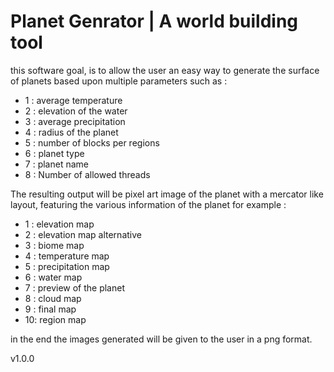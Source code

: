 # Planet Genrator | A world building tool

this software goal, is to allow the user an easy way to 
generate the surface of planets based upon multiple parameters
such as :
 - 1 : average temperature
 - 2 : elevation of the water
 - 3 : average precipitation
 - 4 : radius of the planet
 - 5 : number of blocks per regions
 - 6 : planet type
 - 7 : planet name
 - 8 : Number of allowed threads

The resulting output will be pixel art image of the planet
with a mercator like layout, featuring the various information 
of the planet for example :
 - 1 : elevation map
 - 2 : elevation map alternative
 - 3 : biome map
 - 4 : temperature map
 - 5 : precipitation map
 - 6 : water map
 - 7 : preview of the planet
 - 8 : cloud map
 - 9 : final map
 - 10: region map

in the end the images generated will be given to the user in a png format.

v1.0.0